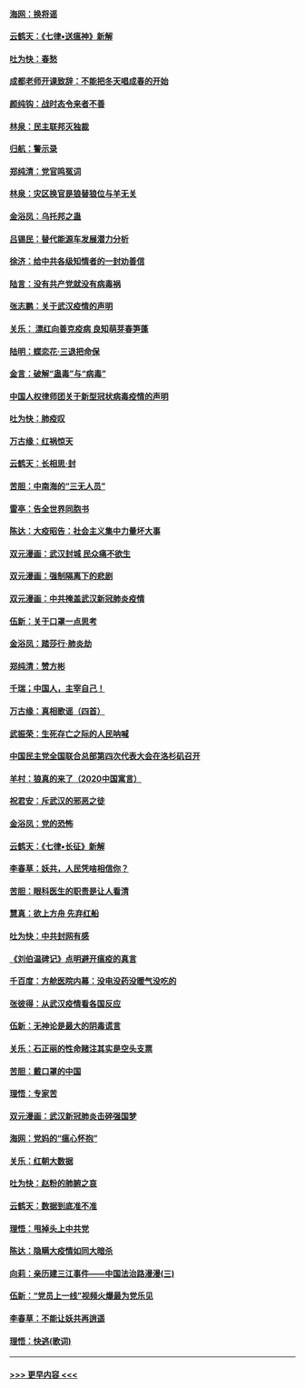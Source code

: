 #### [海网：换将谣](../pages/nsc993/n11873712.md?t=02171331) 
#### [云鹤天：《七律▪送瘟神》新解](../pages/nsc993/n11873598.md?t=02171331) 
#### [吐为快：春愁](../pages/nsc993/n11872801.md?t=02171331) 
#### [成都老师开课致辞：不能把冬天唱成春的开始](../pages/nsc993/n11872653.md?t=02171331) 
#### [颜纯钩：战时态令来者不善](../pages/nsc993/n11872011.md?t=02171331) 
#### [林泉：民主联邦灭独裁](../pages/nsc993/n11870998.md?t=02171331) 
#### [归航：警示录](../pages/nsc993/n11870963.md?t=02171331) 
#### [郑纯清：党官鸣冤词](../pages/nsc993/n11870938.md?t=02171331) 
#### [林泉：灾区换官是狼替狼位与羊无关](../pages/nsc993/n11870896.md?t=02171331) 
#### [金浴凤：乌托邦之蛊](../pages/nsc993/n11870879.md?t=02171331) 
#### [吕锡民：替代能源车发展潜力分析](../pages/nsc993/n11870656.md?t=02171331) 
#### [徐济：给中共各级知情者的一封劝善信](../pages/nsc993/n11868561.md?t=02171331) 
#### [陆言：没有共产党就没有病毒祸](../pages/nsc993/n11868232.md?t=02171331) 
#### [张志鹏：关于武汉疫情的声明](../pages/nsc993/n11867182.md?t=02171331) 
#### [关乐： 漂红向善克疫病 良知萌芽春笋蓬](../pages/nsc993/n11865710.md?t=02171331) 
#### [陆明：蝶恋花‧三退把命保](../pages/nsc993/n11865673.md?t=02171331) 
#### [金言：破解“蛊毒”与“病毒”](../pages/nsc993/n11864103.md?t=02171331) 
#### [中国人权律师团关于新型冠状病毒疫情的声明](../pages/nsc993/n11864249.md?t=02171331) 
#### [吐为快：肺疫叹](../pages/nsc993/n11864027.md?t=02171331) 
#### [万古缘：红祸惊天](../pages/nsc993/n11864079.md?t=02171331) 
#### [云鹤天：长相思‧封](../pages/nsc993/n11864006.md?t=02171331) 
#### [苦胆：中南海的“三无人员”](../pages/nsc993/n11862997.md?t=02171331) 
#### [雷亭：告全世界同胞书](../pages/nsc993/n11862572.md?t=02171331) 
#### [陈达：大疫昭告：社会主义集中力量坏大事](../pages/nsc993/n11859419.md?t=02171331) 
#### [双元漫画：武汉封城 民众痛不欲生](../pages/nsc993/n11859287.md?t=02171331) 
#### [双元漫画：强制隔离下的悲剧](../pages/nsc993/n11859244.md?t=02171331) 
#### [双元漫画：中共掩盖武汉新冠肺炎疫情](../pages/nsc993/n11858249.md?t=02171331) 
#### [伍新：关于口罩一点思考](../pages/nsc993/n11859195.md?t=02171331) 
#### [金浴凤：踏莎行‧肺炎劫](../pages/nsc993/n11858227.md?t=02171331) 
#### [郑纯清：赞方彬](../pages/nsc993/n11856803.md?t=02171331) 
#### [千瑞；中国人，主宰自己！](../pages/nsc993/n11856793.md?t=02171331) 
#### [万古缘：真相歌谣（四首）](../pages/nsc993/n11856263.md?t=02171331) 
#### [武振荣：生死存亡之际的人民呐喊](../pages/nsc993/n11856256.md?t=02171331) 
#### [中国民主党全国联合总部第四次代表大会在洛杉矶召开](../pages/nsc993/n11856344.md?t=02171331) 
#### [羊村：狼真的来了（2020中国寓言）](../pages/nsc993/n11856229.md?t=02171331) 
#### [祝君安：斥武汉的邪恶之徒](../pages/nsc993/n11855861.md?t=02171331) 
#### [金浴凤：党的恐怖](../pages/nsc993/n11855849.md?t=02171331) 
#### [云鹤天：《七律▪长征》新解](../pages/nsc993/n11855479.md?t=02171331) 
#### [李春草：妖共，人民凭啥相信你？](../pages/nsc993/n11855196.md?t=02171331) 
#### [苦胆：眼科医生的职责是让人看清](../pages/nsc993/n11853840.md?t=02171331) 
#### [慧真：欲上方舟 先弃红船](../pages/nsc993/n11853483.md?t=02171331) 
#### [吐为快：中共封网有感](../pages/nsc993/n11852575.md?t=02171331) 
#### [《刘伯温碑记》点明避开瘟疫的真言](../pages/nsc993/n11852128.md?t=02171331) 
#### [千百度：方舱医院内幕：没电没药没暖气没吃的](../pages/nsc993/n11850211.md?t=02171331) 
#### [张彼得：从武汉疫情看各国反应](../pages/nsc993/n11850102.md?t=02171331) 
#### [伍新：无神论是最大的阴毒谎言](../pages/nsc993/n11846129.md?t=02171331) 
#### [关乐：石正丽的性命赌注其实是空头支票](../pages/nsc993/n11846109.md?t=02171331) 
#### [苦胆：戴口罩的中国](../pages/nsc993/n11845576.md?t=02171331) 
#### [理悟：专家苦](../pages/nsc993/n11845564.md?t=02171331) 
#### [双元漫画：武汉新冠肺炎击碎强国梦](../pages/nsc993/n11843320.md?t=02171331) 
#### [海网：党妈的“瘟心怀抱”](../pages/nsc993/n11840740.md?t=02171331) 
#### [关乐：红朝大数据](../pages/nsc993/n11840675.md?t=02171331) 
#### [吐为快：赵粉的肺腑之哀](../pages/nsc993/n11840618.md?t=02171331) 
#### [云鹤天：数据到底准不准](../pages/nsc993/n11840325.md?t=02171331) 
#### [理悟：甩掉头上中共党](../pages/nsc993/n11838826.md?t=02171331) 
#### [陈达：隐瞒大疫情如同大暗杀](../pages/nsc993/n11838771.md?t=02171331) 
#### [向莉：亲历建三江事件——中国法治路漫漫(三)](../pages/nsc993/n11831825.md?t=02171331) 
#### [伍新：“党员上一线”视频火爆最为党乐见](../pages/nsc993/n11838200.md?t=02171331) 
#### [李春草：不能让妖共再逍遥](../pages/nsc993/n11838102.md?t=02171331) 
#### [理悟：快逃(歌词)](../pages/nsc993/n11838083.md?t=02171331) 

----
#### [ >>> 更早内容 <<< ](../indexes/nsc993-earlier.md)
